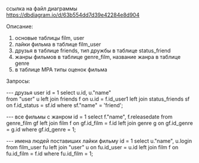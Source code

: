 ссылка на файл диаграммы https://dbdiagram.io/d/63b554dd7d39e42284e8d904

Описание: 
1) основые таблицы film, user
2) лайки фильма в таблице film_user
3) друзья в таблице friends, тип дружбы в таблице status_friend
4) жанры фильмов в таблице genre_film, название жанра в таблице genre
5) в таблице MPA типы оценок фильма

Запросы:

--- друзья user id = 1
select u.id, u."name"  
from "user" u 
left join friends f on u.id = f.id_user1 
left join status_friends sf on f.id_status = sf.id 
where sf."name" = 'friend';

--- все фильмы с жанром id = 1
select f."name", f.releasedate 
from genre_film gf 
left join film f on gf.id_film = f.id
left join genre g on gf.id_genre = g.id
where gf.id_genre = 1;

--- имена людей поставиших лайки фильму id = 1
select u."name", u.login 
from film_user fu 
left join "user" u on fu.id_user = u.id
left join film f on fu.id_film = f.id
where fu.id_film = 1;
